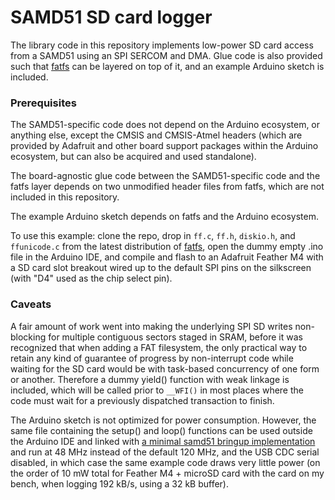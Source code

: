 # SAMD51 SD card logger

The library code in this repository implements low-power SD card access from a SAMD51 using an SPI SERCOM and DMA. Glue code is also provided such that [fatfs](http://elm-chan.org/fsw/ff/) can be layered on top of it, and an example Arduino sketch is included.

### Prerequisites

The SAMD51-specific code does not depend on the Arduino ecosystem, or anything else, except the CMSIS and CMSIS-Atmel headers (which are provided by Adafruit and other board support packages within the Arduino ecosystem, but can also be acquired and used standalone).

The board-agnostic glue code between the SAMD51-specific code and the fatfs layer depends on two unmodified header files from fatfs, which are not included in this repository.

The example Arduino sketch depends on fatfs and the Arduino ecosystem.

To use this example: clone the repo, drop in `ff.c`, `ff.h`, `diskio.h`, and `ffunicode.c` from the latest distribution of [fatfs](http://elm-chan.org/fsw/ff/), open the dummy empty .ino file in the Arduino IDE, and compile and flash to an Adafruit Feather M4 with a SD card slot breakout wired up to the default SPI pins on the silkscreen (with "D4" used as the chip select pin).

### Caveats

A fair amount of work went into making the underlying SPI SD writes non-blocking for multiple contiguous sectors staged in SRAM, before it was recognized that when adding a FAT filesystem, the only practical way to retain any kind of guarantee of progress by non-interrupt code while waiting for the SD card would be with task-based concurrency of one form or another. Therefore a dummy yield() function with weak linkage is included, which will be called prior to `__WFI()` in most places where the code must wait for a previously dispatched transaction to finish.

The Arduino sketch is not optimized for power consumption. However, the same file containing the setup() and loop() functions can be used outside the Arduino IDE and linked with [a minimal samd51 bringup implementation](https://github.com/rlcamp/samd51_blink/blob/main/samd51_init.c) and run at 48 MHz instead of the default 120 MHz, and the USB CDC serial disabled, in which case the same example code draws very little power (on the order of 10 mW total for Feather M4 + microSD card with the card on my bench, when logging 192 kB/s, using a 32 kB buffer).
